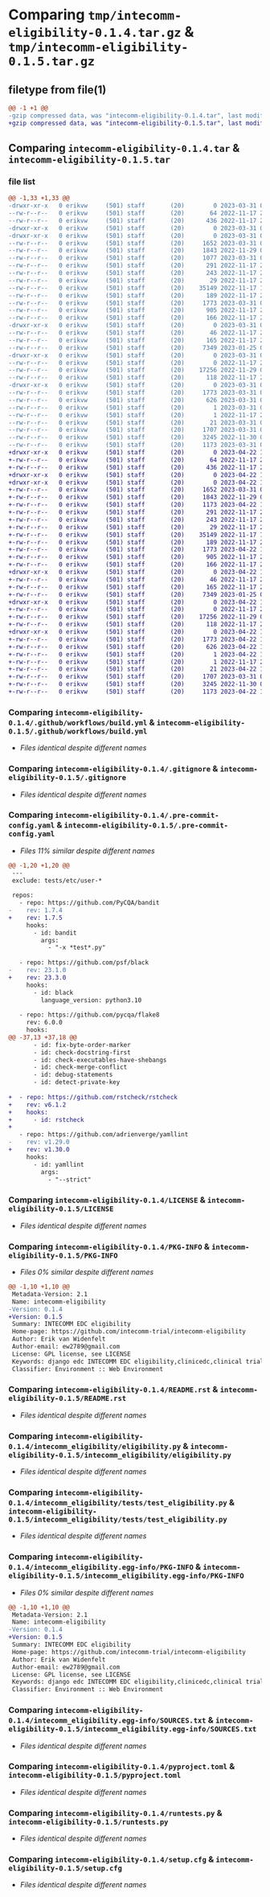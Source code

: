 # Comparing `tmp/intecomm-eligibility-0.1.4.tar.gz` & `tmp/intecomm-eligibility-0.1.5.tar.gz`

## filetype from file(1)

```diff
@@ -1 +1 @@
-gzip compressed data, was "intecomm-eligibility-0.1.4.tar", last modified: Fri Mar 31 01:26:00 2023, max compression
+gzip compressed data, was "intecomm-eligibility-0.1.5.tar", last modified: Sat Apr 22 18:15:04 2023, max compression
```

## Comparing `intecomm-eligibility-0.1.4.tar` & `intecomm-eligibility-0.1.5.tar`

### file list

```diff
@@ -1,33 +1,33 @@
-drwxr-xr-x   0 erikvw     (501) staff       (20)        0 2023-03-31 01:26:00.136171 intecomm-eligibility-0.1.4/
--rw-r--r--   0 erikvw     (501) staff       (20)       64 2022-11-17 23:17:07.000000 intecomm-eligibility-0.1.4/.coveragerc
--rw-r--r--   0 erikvw     (501) staff       (20)      436 2022-11-17 23:17:07.000000 intecomm-eligibility-0.1.4/.editorconfig
-drwxr-xr-x   0 erikvw     (501) staff       (20)        0 2023-03-31 01:26:00.129552 intecomm-eligibility-0.1.4/.github/
-drwxr-xr-x   0 erikvw     (501) staff       (20)        0 2023-03-31 01:26:00.132614 intecomm-eligibility-0.1.4/.github/workflows/
--rw-r--r--   0 erikvw     (501) staff       (20)     1652 2023-03-31 01:25:52.000000 intecomm-eligibility-0.1.4/.github/workflows/build.yml
--rw-r--r--   0 erikvw     (501) staff       (20)     1843 2022-11-29 06:14:51.000000 intecomm-eligibility-0.1.4/.gitignore
--rw-r--r--   0 erikvw     (501) staff       (20)     1077 2023-03-31 01:25:52.000000 intecomm-eligibility-0.1.4/.pre-commit-config.yaml
--rw-r--r--   0 erikvw     (501) staff       (20)      291 2022-11-17 23:17:07.000000 intecomm-eligibility-0.1.4/.yamllint
--rw-r--r--   0 erikvw     (501) staff       (20)      243 2022-11-17 23:17:07.000000 intecomm-eligibility-0.1.4/AUTHORS
--rw-r--r--   0 erikvw     (501) staff       (20)       29 2022-11-17 23:17:07.000000 intecomm-eligibility-0.1.4/CHANGES
--rw-r--r--   0 erikvw     (501) staff       (20)    35149 2022-11-17 17:46:50.000000 intecomm-eligibility-0.1.4/LICENSE
--rw-r--r--   0 erikvw     (501) staff       (20)      189 2022-11-17 23:17:07.000000 intecomm-eligibility-0.1.4/MANIFEST.in
--rw-r--r--   0 erikvw     (501) staff       (20)     1773 2023-03-31 01:26:00.136260 intecomm-eligibility-0.1.4/PKG-INFO
--rw-r--r--   0 erikvw     (501) staff       (20)      905 2022-11-17 23:17:07.000000 intecomm-eligibility-0.1.4/README.rst
--rw-r--r--   0 erikvw     (501) staff       (20)      166 2022-11-17 23:17:07.000000 intecomm-eligibility-0.1.4/codecov.yml
-drwxr-xr-x   0 erikvw     (501) staff       (20)        0 2023-03-31 01:26:00.134621 intecomm-eligibility-0.1.4/intecomm_eligibility/
--rw-r--r--   0 erikvw     (501) staff       (20)       46 2022-11-17 23:17:07.000000 intecomm-eligibility-0.1.4/intecomm_eligibility/__init__.py
--rw-r--r--   0 erikvw     (501) staff       (20)      165 2022-11-17 23:17:07.000000 intecomm-eligibility-0.1.4/intecomm_eligibility/apps.py
--rw-r--r--   0 erikvw     (501) staff       (20)     7349 2023-01-25 03:01:05.000000 intecomm-eligibility-0.1.4/intecomm_eligibility/eligibility.py
-drwxr-xr-x   0 erikvw     (501) staff       (20)        0 2023-03-31 01:26:00.135819 intecomm-eligibility-0.1.4/intecomm_eligibility/tests/
--rw-r--r--   0 erikvw     (501) staff       (20)        0 2022-11-17 23:17:07.000000 intecomm-eligibility-0.1.4/intecomm_eligibility/tests/__init__.py
--rw-r--r--   0 erikvw     (501) staff       (20)    17256 2022-11-29 06:14:51.000000 intecomm-eligibility-0.1.4/intecomm_eligibility/tests/test_eligibility.py
--rw-r--r--   0 erikvw     (501) staff       (20)      118 2022-11-17 23:17:07.000000 intecomm-eligibility-0.1.4/intecomm_eligibility/urls.py
-drwxr-xr-x   0 erikvw     (501) staff       (20)        0 2023-03-31 01:26:00.135539 intecomm-eligibility-0.1.4/intecomm_eligibility.egg-info/
--rw-r--r--   0 erikvw     (501) staff       (20)     1773 2023-03-31 01:26:00.000000 intecomm-eligibility-0.1.4/intecomm_eligibility.egg-info/PKG-INFO
--rw-r--r--   0 erikvw     (501) staff       (20)      626 2023-03-31 01:26:00.000000 intecomm-eligibility-0.1.4/intecomm_eligibility.egg-info/SOURCES.txt
--rw-r--r--   0 erikvw     (501) staff       (20)        1 2023-03-31 01:26:00.000000 intecomm-eligibility-0.1.4/intecomm_eligibility.egg-info/dependency_links.txt
--rw-r--r--   0 erikvw     (501) staff       (20)        1 2022-11-17 23:17:15.000000 intecomm-eligibility-0.1.4/intecomm_eligibility.egg-info/not-zip-safe
--rw-r--r--   0 erikvw     (501) staff       (20)       21 2023-03-31 01:26:00.000000 intecomm-eligibility-0.1.4/intecomm_eligibility.egg-info/top_level.txt
--rw-r--r--   0 erikvw     (501) staff       (20)     1707 2023-03-31 01:25:52.000000 intecomm-eligibility-0.1.4/pyproject.toml
--rw-r--r--   0 erikvw     (501) staff       (20)     3245 2022-11-30 02:57:08.000000 intecomm-eligibility-0.1.4/runtests.py
--rw-r--r--   0 erikvw     (501) staff       (20)     1173 2023-03-31 01:26:00.136556 intecomm-eligibility-0.1.4/setup.cfg
+drwxr-xr-x   0 erikvw     (501) staff       (20)        0 2023-04-22 18:15:04.884570 intecomm-eligibility-0.1.5/
+-rw-r--r--   0 erikvw     (501) staff       (20)       64 2022-11-17 23:17:07.000000 intecomm-eligibility-0.1.5/.coveragerc
+-rw-r--r--   0 erikvw     (501) staff       (20)      436 2022-11-17 23:17:07.000000 intecomm-eligibility-0.1.5/.editorconfig
+drwxr-xr-x   0 erikvw     (501) staff       (20)        0 2023-04-22 18:15:04.879145 intecomm-eligibility-0.1.5/.github/
+drwxr-xr-x   0 erikvw     (501) staff       (20)        0 2023-04-22 18:15:04.882378 intecomm-eligibility-0.1.5/.github/workflows/
+-rw-r--r--   0 erikvw     (501) staff       (20)     1652 2023-03-31 01:25:52.000000 intecomm-eligibility-0.1.5/.github/workflows/build.yml
+-rw-r--r--   0 erikvw     (501) staff       (20)     1843 2022-11-29 06:14:51.000000 intecomm-eligibility-0.1.5/.gitignore
+-rw-r--r--   0 erikvw     (501) staff       (20)     1173 2023-04-22 18:14:57.000000 intecomm-eligibility-0.1.5/.pre-commit-config.yaml
+-rw-r--r--   0 erikvw     (501) staff       (20)      291 2022-11-17 23:17:07.000000 intecomm-eligibility-0.1.5/.yamllint
+-rw-r--r--   0 erikvw     (501) staff       (20)      243 2022-11-17 23:17:07.000000 intecomm-eligibility-0.1.5/AUTHORS
+-rw-r--r--   0 erikvw     (501) staff       (20)       29 2022-11-17 23:17:07.000000 intecomm-eligibility-0.1.5/CHANGES
+-rw-r--r--   0 erikvw     (501) staff       (20)    35149 2022-11-17 17:46:50.000000 intecomm-eligibility-0.1.5/LICENSE
+-rw-r--r--   0 erikvw     (501) staff       (20)      189 2022-11-17 23:17:07.000000 intecomm-eligibility-0.1.5/MANIFEST.in
+-rw-r--r--   0 erikvw     (501) staff       (20)     1773 2023-04-22 18:15:04.884650 intecomm-eligibility-0.1.5/PKG-INFO
+-rw-r--r--   0 erikvw     (501) staff       (20)      905 2022-11-17 23:17:07.000000 intecomm-eligibility-0.1.5/README.rst
+-rw-r--r--   0 erikvw     (501) staff       (20)      166 2022-11-17 23:17:07.000000 intecomm-eligibility-0.1.5/codecov.yml
+drwxr-xr-x   0 erikvw     (501) staff       (20)        0 2023-04-22 18:15:04.883202 intecomm-eligibility-0.1.5/intecomm_eligibility/
+-rw-r--r--   0 erikvw     (501) staff       (20)       46 2022-11-17 23:17:07.000000 intecomm-eligibility-0.1.5/intecomm_eligibility/__init__.py
+-rw-r--r--   0 erikvw     (501) staff       (20)      165 2022-11-17 23:17:07.000000 intecomm-eligibility-0.1.5/intecomm_eligibility/apps.py
+-rw-r--r--   0 erikvw     (501) staff       (20)     7349 2023-01-25 03:01:05.000000 intecomm-eligibility-0.1.5/intecomm_eligibility/eligibility.py
+drwxr-xr-x   0 erikvw     (501) staff       (20)        0 2023-04-22 18:15:04.884162 intecomm-eligibility-0.1.5/intecomm_eligibility/tests/
+-rw-r--r--   0 erikvw     (501) staff       (20)        0 2022-11-17 23:17:07.000000 intecomm-eligibility-0.1.5/intecomm_eligibility/tests/__init__.py
+-rw-r--r--   0 erikvw     (501) staff       (20)    17256 2022-11-29 06:14:51.000000 intecomm-eligibility-0.1.5/intecomm_eligibility/tests/test_eligibility.py
+-rw-r--r--   0 erikvw     (501) staff       (20)      118 2022-11-17 23:17:07.000000 intecomm-eligibility-0.1.5/intecomm_eligibility/urls.py
+drwxr-xr-x   0 erikvw     (501) staff       (20)        0 2023-04-22 18:15:04.883939 intecomm-eligibility-0.1.5/intecomm_eligibility.egg-info/
+-rw-r--r--   0 erikvw     (501) staff       (20)     1773 2023-04-22 18:15:04.000000 intecomm-eligibility-0.1.5/intecomm_eligibility.egg-info/PKG-INFO
+-rw-r--r--   0 erikvw     (501) staff       (20)      626 2023-04-22 18:15:04.000000 intecomm-eligibility-0.1.5/intecomm_eligibility.egg-info/SOURCES.txt
+-rw-r--r--   0 erikvw     (501) staff       (20)        1 2023-04-22 18:15:04.000000 intecomm-eligibility-0.1.5/intecomm_eligibility.egg-info/dependency_links.txt
+-rw-r--r--   0 erikvw     (501) staff       (20)        1 2022-11-17 23:17:15.000000 intecomm-eligibility-0.1.5/intecomm_eligibility.egg-info/not-zip-safe
+-rw-r--r--   0 erikvw     (501) staff       (20)       21 2023-04-22 18:15:04.000000 intecomm-eligibility-0.1.5/intecomm_eligibility.egg-info/top_level.txt
+-rw-r--r--   0 erikvw     (501) staff       (20)     1707 2023-03-31 01:25:52.000000 intecomm-eligibility-0.1.5/pyproject.toml
+-rw-r--r--   0 erikvw     (501) staff       (20)     3245 2022-11-30 02:57:08.000000 intecomm-eligibility-0.1.5/runtests.py
+-rw-r--r--   0 erikvw     (501) staff       (20)     1173 2023-04-22 18:15:04.884957 intecomm-eligibility-0.1.5/setup.cfg
```

### Comparing `intecomm-eligibility-0.1.4/.github/workflows/build.yml` & `intecomm-eligibility-0.1.5/.github/workflows/build.yml`

 * *Files identical despite different names*

### Comparing `intecomm-eligibility-0.1.4/.gitignore` & `intecomm-eligibility-0.1.5/.gitignore`

 * *Files identical despite different names*

### Comparing `intecomm-eligibility-0.1.4/.pre-commit-config.yaml` & `intecomm-eligibility-0.1.5/.pre-commit-config.yaml`

 * *Files 11% similar despite different names*

```diff
@@ -1,20 +1,20 @@
 ---
 exclude: tests/etc/user-*
 
 repos:
   - repo: https://github.com/PyCQA/bandit
-    rev: 1.7.4
+    rev: 1.7.5
     hooks:
       - id: bandit
         args:
           - "-x *test*.py"
 
   - repo: https://github.com/psf/black
-    rev: 23.1.0
+    rev: 23.3.0
     hooks:
       - id: black
         language_version: python3.10
 
   - repo: https://github.com/pycqa/flake8
     rev: 6.0.0
     hooks:
@@ -37,13 +37,18 @@
       - id: fix-byte-order-marker
       - id: check-docstring-first
       - id: check-executables-have-shebangs
       - id: check-merge-conflict
       - id: debug-statements
       - id: detect-private-key
 
+  - repo: https://github.com/rstcheck/rstcheck
+    rev: v6.1.2
+    hooks:
+      - id: rstcheck
+
   - repo: https://github.com/adrienverge/yamllint
-    rev: v1.29.0
+    rev: v1.30.0
     hooks:
       - id: yamllint
         args:
           - "--strict"
```

### Comparing `intecomm-eligibility-0.1.4/LICENSE` & `intecomm-eligibility-0.1.5/LICENSE`

 * *Files identical despite different names*

### Comparing `intecomm-eligibility-0.1.4/PKG-INFO` & `intecomm-eligibility-0.1.5/PKG-INFO`

 * *Files 0% similar despite different names*

```diff
@@ -1,10 +1,10 @@
 Metadata-Version: 2.1
 Name: intecomm-eligibility
-Version: 0.1.4
+Version: 0.1.5
 Summary: INTECOMM EDC eligibility
 Home-page: https://github.com/intecomm-trial/intecomm-eligibility
 Author: Erik van Widenfelt
 Author-email: ew2789@gmail.com
 License: GPL license, see LICENSE
 Keywords: django edc INTECOMM EDC eligibility,clinicedc,clinical trials
 Classifier: Environment :: Web Environment
```

### Comparing `intecomm-eligibility-0.1.4/README.rst` & `intecomm-eligibility-0.1.5/README.rst`

 * *Files identical despite different names*

### Comparing `intecomm-eligibility-0.1.4/intecomm_eligibility/eligibility.py` & `intecomm-eligibility-0.1.5/intecomm_eligibility/eligibility.py`

 * *Files identical despite different names*

### Comparing `intecomm-eligibility-0.1.4/intecomm_eligibility/tests/test_eligibility.py` & `intecomm-eligibility-0.1.5/intecomm_eligibility/tests/test_eligibility.py`

 * *Files identical despite different names*

### Comparing `intecomm-eligibility-0.1.4/intecomm_eligibility.egg-info/PKG-INFO` & `intecomm-eligibility-0.1.5/intecomm_eligibility.egg-info/PKG-INFO`

 * *Files 0% similar despite different names*

```diff
@@ -1,10 +1,10 @@
 Metadata-Version: 2.1
 Name: intecomm-eligibility
-Version: 0.1.4
+Version: 0.1.5
 Summary: INTECOMM EDC eligibility
 Home-page: https://github.com/intecomm-trial/intecomm-eligibility
 Author: Erik van Widenfelt
 Author-email: ew2789@gmail.com
 License: GPL license, see LICENSE
 Keywords: django edc INTECOMM EDC eligibility,clinicedc,clinical trials
 Classifier: Environment :: Web Environment
```

### Comparing `intecomm-eligibility-0.1.4/intecomm_eligibility.egg-info/SOURCES.txt` & `intecomm-eligibility-0.1.5/intecomm_eligibility.egg-info/SOURCES.txt`

 * *Files identical despite different names*

### Comparing `intecomm-eligibility-0.1.4/pyproject.toml` & `intecomm-eligibility-0.1.5/pyproject.toml`

 * *Files identical despite different names*

### Comparing `intecomm-eligibility-0.1.4/runtests.py` & `intecomm-eligibility-0.1.5/runtests.py`

 * *Files identical despite different names*

### Comparing `intecomm-eligibility-0.1.4/setup.cfg` & `intecomm-eligibility-0.1.5/setup.cfg`

 * *Files identical despite different names*

